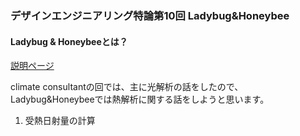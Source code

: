 ### デザインエンジニアリング特論第10回 Ladybug&Honeybee  

#### Ladybug & Honeybeeとは？  
[説明ページ](https://www.ladybug.tools/)  

climate consultantの回では、主に光解析の話をしたので、Ladybug&Honeybeeでは熱解析に関する話をしようと思います。  

1. 受熱日射量の計算  

